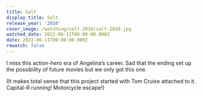 ```yaml
---
title: Salt
display_title: Salt
release_year: '2010'
cover_image: /watching/salt-2010/salt-2010.jpg
watched_date: 2022-06-11T00:00:00.000Z
date: 2022-06-11T00:00:00.000Z
rewatch: false
---
```

I miss this action-hero era of Angelina’s career. Sad that the ending set up the possibility of future movies but we only got this one. 

(It makes total sense that this project started with Tom Cruise attached to it. Capital-R running! Motorcycle escape!)
